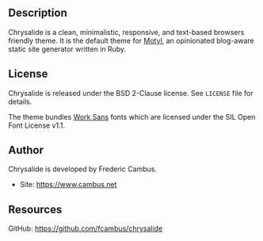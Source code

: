 ## Description

Chrysalide is a clean, minimalistic, responsive, and text-based browsers
friendly theme. It is the default theme for [Motyl][1], an opinionated
blog-aware static site generator written in Ruby.

## License

Chrysalide is released under the BSD 2-Clause license. See `LICENSE` file for
details.

The theme bundles [Work Sans][2] fonts which are licensed under the SIL Open
Font License v1.1.

## Author

Chrysalide is developed by Frederic Cambus.

- Site: https://www.cambus.net

## Resources

GitHub: https://github.com/fcambus/chrysalide

[1]: https://github.com/fcambus/motyl
[2]: http://weiweihuanghuang.github.io/Work-Sans/
